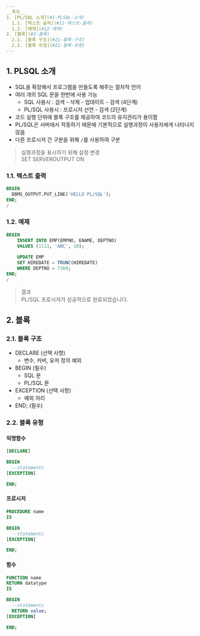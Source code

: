 ```yaml
---
__목차__
1. [PL/SQL 소개](#1-PLSQL-소개)  
  1.1. [텍스트 출력](#11-텍스트-출력)  
  1.2. [예제](#12-예제)
2. [블록](#2-블록)  
  2.1. [블록 구조](#21-블록-구조)  
  2.2. [블록 유형](#22-블록-유형)
---
```


## 1. PLSQL 소개
* SQL을 확장해서 프로그램을 만들도록 해주는 절차적 언어
* 여러 개의 SQL 문을 한번에 사용 가능
  - SQL 사용시 : 검색 - 삭제 - 업데이트 - 검색 (4단계)
  - PL/SQL 사용시 : 프로시저 선언 - 검색 (2단계)
* 코드 실행 단위에 블록 구조를 제공하여 코드의 유지관리가 용이함
* PL/SQL은 서버에서 작동하기 때문에 기본적으로 실행과정이 사용자에게 나타나지 않음
* 다른 프로시저 간 구분을 위해 `/`를 사용하여 구분
  
> 실행과정을 표시하기 위해 설정 변경  
> SET SERVEROUTPUT ON

### 1.1. 텍스트 출력
```SQL
BEGIN
  DBMS_OUTPUT.PUT_LINE('HELLO PL/SQL');
END;
/
```

### 1.2. 예제
```SQL
BEGIN
    INSERT INTO EMP(EMPNO, ENAME, DEPTNO)
    VALUES (1111, 'ABC', 10);
    
    UPDATE EMP
    SET HIREDATE = TRUNC(HIREDATE)
    WHERE DEPTNO = 7369;
END;
/
```
> 결과  
> PL/SQL 프로시저가 성공적으로 완료되었습니다.


## 2. 블록
### 2.1. 블록 구조
* DECLARE (선택 사항)
  - 변수, 커버, 유저 정의 예외
* BEGIN (필수)
  - SQL 문
  - PL/SQL 문
* EXCEPTION (선택 사항)
  - 예외 처리
* END; (필수)

### 2.2. 블록 유형
#### 익명함수
```SQL
[DECLARE]

BEGIN
  --statements
[EXCEPTION]

END;
```

#### 프로시저
```SQL
PROCEDURE name
IS

BEGIN
  --statements
[EXCEPTION]

END;
```

#### 함수
```SQL
FUNCTION name
RETURN datatype
IS

BEGIN
  --statements
  RETURN value;
[EXCEPTION]

END;
```
